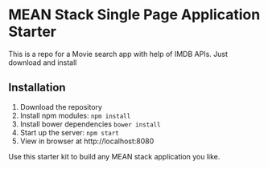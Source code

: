 # MEAN Stack Single Page Application Starter

This is a repo for a Movie search app with help of IMDB APIs. Just download and install 

## Installation
1. Download the repository
2. Install npm modules: `npm install`
3. Install bower dependencies `bower install`
4. Start up the server: `npm start`
5. View in browser at http://localhost:8080

Use this starter kit to build any MEAN stack application you like.
